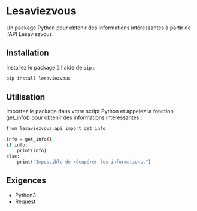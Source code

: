 # Lesaviezvous

Un package Python pour obtenir des informations intéressantes à partir de l'API Lesaviezvous.

## Installation

Installez le package à l'aide de `pip` :

```bash
pip install lesaviezvous
```

## Utilisation
Importez le package dans votre script Python et appelez la fonction get_info() pour obtenir des informations intéressantes :
```bash
from lesaviezvous.api import get_info

info = get_info()
if info:
    print(info)
else:
    print("Impossible de récupérer les informations.")
```

## Exigences
- Python3
- Request

